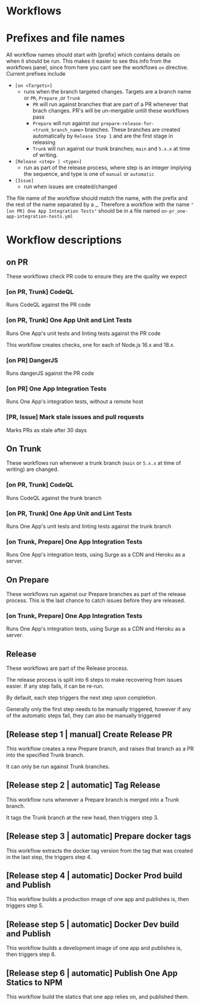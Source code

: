 # Workflows

# Prefixes and file names
All workflow names should start with [prefix] which contains details on when it should be run. This makes it easier to see this info from the workflows panel, since from here you cant see the workflows `on` directive.
Current prefixes include
* `[on <Targets>]`
  * runs when the branch targeted changes. Targets are a branch name or `PR`, `Prepare` ,or `Trunk`
    * `PR` will run against branches that are part of a PR whenever that brach changes. PR's will be un-mergable untill these workflows pass
    * `Prepare` will run against our `prepare-release-for-<trunk_branch_name>` branches. These branches are created automatically by `Release Step 1` and are the first stage in releasing
    * `Trunk` will run against our trunk branches; `main` and `5.x.x` at time of writing.
* `[Release <step> | <type>]`
  * run as part of the release process, where step is an integer implying the sequence, and type is one of `manual` or `automatic`
* `[Issue]`
  * run when issues are created/changed

The file name of the workflow should match the name, with the prefix and the rest of the name separated by a _. Therefore a workflow with the name `"[on PR] One App Integration Tests"` should be in a file named `on-pr_one-app-integration-tests.yml`

# Workflow descriptions

## on PR
These workflows check PR code to ensure they are the quality we expect

### [on PR, Trunk] CodeQL
Runs CodeQL against the PR code

### [on PR, Trunk] One App Unit and Lint Tests
Runs One App's unit tests and linting tests against the PR code

This workflow creates checks, one for each of Node.js 16.x and 18.x.

### [on PR] DangerJS
Runs dangerJS against the PR code

### [on PR] One App Integration Tests
Runs One App's integration tests, without a remote host

### [PR, Issue] Mark stale issues and pull requests
Marks PRs as stale after 30 days

## On Trunk
These workflows run whenever a trunk branch (`main` or `5.x.x` at time of writing) are changed.

### [on PR, Trunk] CodeQL
Runs CodeQL against the trunk branch

### [on PR, Trunk] One App Unit and Lint Tests
Runs One App's unit tests and linting tests against the trunk branch

### [on Trunk, Prepare] One App Integration Tests
Runs One App's integration tests, using Surge as a CDN and Heroku as a server.

## On Prepare
These workflows run against our Prepare branches as part of the release process. This is the last chance to catch issues before they are released.

### [on Trunk, Prepare] One App Integration Tests
Runs One App's integration tests, using Surge as a CDN and Heroku as a server.

## Release
These workflows are part of the Release process.

The release process is split into 6 steps to make recovering from issues easier. If any step fails, it can be re-run.

By default, each step triggers the next step upon completion.

Generally only the first step needs to be manually triggered, however if any of the automatic steps fail, they can also be manually triggered

## [Release step 1 | manual] Create Release PR
This workflow creates a new Prepare branch, and raises that branch as a PR into the specified Trunk branch.

It can only be run against Trunk branches.

## [Release step 2 | automatic] Tag Release
This workflow runs whenever a Prepare branch is merged into a Trunk branch.

It tags the Trunk branch at the new head, then triggers step 3.

## [Release step 3 | automatic] Prepare docker tags
This workflow extracts the docker tag version from the tag that was created in the last step, the triggers step 4.

## [Release step 4 | automatic] Docker Prod build and Publish
This workflow builds a production image of one app and publishes is, then triggers step 5.

## [Release step 5 | automatic] Docker Dev build and Publish
This workflow builds a development image of one app and publishes is, then triggers step 6.

## [Release step 6 | automatic] Publish One App Statics to NPM
This workflow build the statics that one app relies on, and published them.
